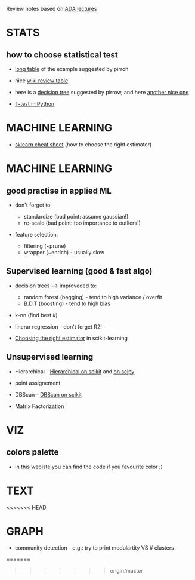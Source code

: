 

Review notes based on [ADA lectures](http://ada.epfl.ch/lectures/)

# STATS

## how to choose statistical test 
- [long table](http://sites.stat.psu.edu/~ajw13/stat500_su_res/notes/lesson14/images/summary_table.pdf) of the example suggested by pirroh

- nice [wiki review table](https://en.wikipedia.org/wiki/Statistical_hypothesis_testing#Common_test_statistics)

- here is a [decision tree](http://www.biochemia-medica.com/system/files/Marusteri_M._Statistical_test_selection_when_comparing_groups_Fig._4.jpg) suggested by  pirrow, and here
[another nice one](https://s-media-cache-ak0.pinimg.com/originals/da/c9/60/dac96086a651aea01b0ef24da4faaa9f.jpg)

- [T-test in Python](http://hamelg.blogspot.com/2015/11/python-for-data-analysis-part-24.html)

# MACHINE LEARNING

- [sklearn cheat sheet](http://scikit-learn.org/stable/_static/ml_map.png) (how to choose the right estimator)

# MACHINE LEARNING

## good practise in applied ML

- don't forget to:
	- standardize (bad point: assume gaussian!)
	- re-scale (bad point: too importance to outliers!)

- feature selection:
	- filtering (~prune) 
	- wrapper (~enrich) - usually slow

##  Supervised learning (good & fast algo)


- decision trees --> improveded to:
 
	- random forest (bagging)  - tend to high variance / overfit
	- B.D.T (boosting)	- tend to high bias

- k-nn (find best _k_)

- linerar regression - don't forget R2!

- [Choosing the right estimator](http://scikit-learn.org/stable/tutorial/machine_learning_map/) in scikit-learning

##  Unsupervised learning 

- Hierarchical - [Hierarchical on scikit](http://scikit-learn.org/stable/modules/clustering.html#hierarchical-clustering) and 
[on scipy](https://joernhees.de/blog/2015/08/26/scipy-hierarchical-clustering-and-dendrogram-tutorial/)

- point assignement

- DBScan - [DBScan on scikit](http://scikit-learn.org/stable/auto_examples/cluster/plot_dbscan.html#sphx-glr-auto-examples-cluster-plot-dbscan-py)

- Matrix Factorization 


# VIZ

## colors palette

- in [this webiste](http://colorbrewer2.org/#type=sequential&scheme=BuGn&n=3) 
you can find the code if you favourite color ;)

# TEXT   
<<<<<<< HEAD




# GRAPH


- community detection - e.g.: try to print modulartity VS # clusters



















=======
>>>>>>> origin/master
